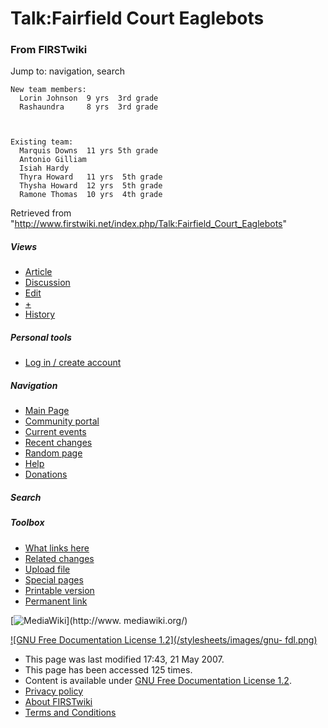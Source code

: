 # Talk:Fairfield Court Eaglebots

### From FIRSTwiki

Jump to: navigation, search

    
    
    New team members:
      Lorin Johnson  9 yrs  3rd grade
      Rashaundra     8 yrs  3rd grade
    
    
    
    Existing team:
      Marquis Downs  11 yrs 5th grade
      Antonio Gilliam
      Isiah Hardy
      Thyra Howard   11 yrs  5th grade
      Thysha Howard  12 yrs  5th grade
      Ramone Thomas  10 yrs  4th grade
    

Retrieved from
"<http://www.firstwiki.net/index.php/Talk:Fairfield_Court_Eaglebots>"

##### Views

  * [Article](/index.php/Fairfield_Court_Eaglebots)
  * [Discussion](/index.php/Talk:Fairfield_Court_Eaglebots)
  * [Edit](/index.php?title=Talk:Fairfield_Court_Eaglebots&action=edit)
  * [+](/index.php?title=Talk:Fairfield_Court_Eaglebots&action=edit&section=new)
  * [History](/index.php?title=Talk:Fairfield_Court_Eaglebots&action=history)

##### Personal tools

  * [Log in / create account](/index.php?title=Special:Userlogin&returnto=Talk:Fairfield_Court_Eaglebots)

[](/index.php/Main_Page "Main Page" )

##### Navigation

  * [Main Page](/index.php/Main_Page)
  * [Community portal](/index.php/FIRSTwiki:Community_portal)
  * [Current events](/index.php/Current_events)
  * [Recent changes](/index.php/Special:Recentchanges)
  * [Random page](/index.php/Special:Random)
  * [Help](/index.php/Help:Contents)
  * [Donations](/index.php/FIRSTwiki:Site_support)

##### Search



##### Toolbox

  * [What links here](/index.php/Special:Whatlinkshere/Talk:Fairfield_Court_Eaglebots)
  * [Related changes](/index.php/Special:Recentchangeslinked/Talk:Fairfield_Court_Eaglebots)
  * [Upload file](/index.php/Special:Upload)
  * [Special pages](/index.php/Special:Specialpages)
  * [Printable version](/index.php?title=Talk:Fairfield_Court_Eaglebots&printable=yes)
  * [Permanent link](/index.php?title=Talk:Fairfield_Court_Eaglebots&oldid=60572)

[![MediaWiki](/skins/common/images/poweredby_mediawiki_88x31.png)](http://www.
mediawiki.org/)

[![GNU Free Documentation License 1.2](/stylesheets/images/gnu-
fdl.png)](http://www.gnu.org/copyleft/fdl.html)

  * This page was last modified 17:43, 21 May 2007.
  * This page has been accessed 125 times.
  * Content is available under [GNU Free Documentation License 1.2](http://www.gnu.org/copyleft/fdl.html "http://www.gnu.org/copyleft/fdl.html" ).
  * [Privacy policy](/index.php/FIRSTwiki:Privacy_policy "FIRSTwiki:Privacy policy" )
  * [About FIRSTwiki](/index.php/FIRSTwiki:About "FIRSTwiki:About" )
  * [Terms and Conditions](/index.php/FIRSTwiki:Terms_and_conditions "FIRSTwiki:Terms and conditions" )

